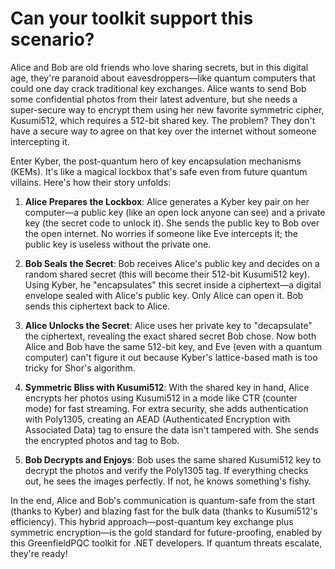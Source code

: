 # Can your toolkit support this scenario?

Alice and Bob are old friends who love sharing secrets, but in this digital age, they're paranoid about eavesdroppers—like quantum computers that could one day crack traditional key exchanges. Alice wants to send Bob some confidential photos from their latest adventure, but she needs a super-secure way to encrypt them using her new favorite symmetric cipher, Kusumi512, which requires a 512-bit shared key. The problem? They don't have a secure way to agree on that key over the internet without someone intercepting it.

Enter Kyber, the post-quantum hero of key encapsulation mechanisms (KEMs). It's like a magical lockbox that's safe even from future quantum villains. Here's how their story unfolds:

1. **Alice Prepares the Lockbox**: Alice generates a Kyber key pair on her computer—a public key (like an open lock anyone can see) and a private key (the secret code to unlock it). She sends the public key to Bob over the open internet. No worries if someone like Eve intercepts it; the public key is useless without the private one.

2. **Bob Seals the Secret**: Bob receives Alice's public key and decides on a random shared secret (this will become their 512-bit Kusumi512 key). Using Kyber, he "encapsulates" this secret inside a ciphertext—a digital envelope sealed with Alice's public key. Only Alice can open it. Bob sends this ciphertext back to Alice.

3. **Alice Unlocks the Secret**: Alice uses her private key to "decapsulate" the ciphertext, revealing the exact shared secret Bob chose. Now both Alice and Bob have the same 512-bit key, and Eve (even with a quantum computer) can't figure it out because Kyber's lattice-based math is too tricky for Shor's algorithm.

4. **Symmetric Bliss with Kusumi512**: With the shared key in hand, Alice encrypts her photos using Kusumi512 in a mode like CTR (counter mode) for fast streaming. For extra security, she adds authentication with Poly1305, creating an AEAD (Authenticated Encryption with Associated Data) tag to ensure the data isn't tampered with. She sends the encrypted photos and tag to Bob.

5. **Bob Decrypts and Enjoys**: Bob uses the same shared Kusumi512 key to decrypt the photos and verify the Poly1305 tag. If everything checks out, he sees the images perfectly. If not, he knows something's fishy.

In the end, Alice and Bob's communication is quantum-safe from the start (thanks to Kyber) and blazing fast for the bulk data (thanks to Kusumi512's efficiency). This hybrid approach—post-quantum key exchange plus symmetric encryption—is the gold standard for future-proofing, enabled by this GreenfieldPQC toolkit for .NET developers. If quantum threats escalate, they're ready!